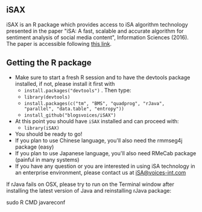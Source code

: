 ## iSAX
iSAX is an R package which provides access to iSA algorithm technology presented in the paper "iSA: A fast, scalable and accurate algorithm for sentiment analysis of social media content", Information Sciences (2016). The paper is accessible following <a href="http://dx.doi.org/10.1016/j.ins.2016.05.052" target="_blank">this link</a>.

## Getting the R package
- Make sure to start a fresh R session and to have the devtools package installed, if not, please install it first with
  - `install.packages("devtools")`
. Then type:
  - `library(devtools)`
  - `install.packages(c("tm", "BMS", "quadprog", "rJava", "parallel", "data.table", "entropy"))`
  - `install_github("blogsvoices/iSAX")`
- At this point you should have `iSAX` installed and can proceed with:
  - `library(iSAX)`
- You should be ready to go!
- If you plan to use Chinese language, you'll also need the rmmseg4j package (easy)
- If you plan to use Japanese language, you'll also need RMeCab package (painful in many systems)
- If you have any question or you are interested in using iSA technology in an enterprise environment, please contact us at iSA@voices-int.com

If rJava fails on OSX, please try to run on the Terminal window after installing the latest version of Java and reinstalling rJava package:

sudo R CMD javareconf

